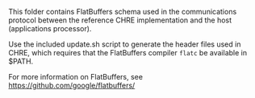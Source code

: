This folder contains FlatBuffers schema used in the communications protocol
between the reference CHRE implementation and the host (applications processor).

Use the included update.sh script to generate the header files used in CHRE,
which requires that the FlatBuffers compiler `flatc` be available in $PATH.

For more information on FlatBuffers, see https://github.com/google/flatbuffers/
